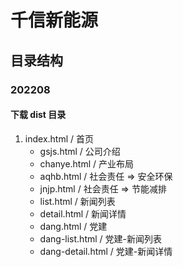 # 千信新能源
## 目录结构
### 202208
#### 下载 dist 目录
1. index.html / 首页
    + gsjs.html / 公司介绍
    + chanye.html / 产业布局
    + aqhb.html / 社会责任 => 安全环保
    + jnjp.html / 社会责任 => 节能减排
    + list.html / 新闻列表
    + detail.html / 新闻详情
    + dang.html / 党建
    + dang-list.html / 党建-新闻列表
    + dang-detail.html / 党建-新闻详情